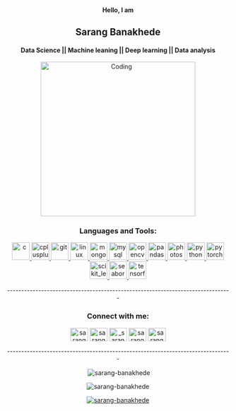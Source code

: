 <!DOCTYPE html>
<html lang="en">
<head>
</head>
<body data-spy="scroll" data-target=".navbar" data-offset="40" id="home" >
    <header class="header" >
        <div class="container"> 
            <div class="header-content" back align="center">
                <h4 class="header-subtitle" >Hello, I am</h4>
                <h2 class="header-subtitle">Sarang Banakhede</h2>
                <h4 class="header-mono" >Data Science || Machine leaning || Deep learning || Data analysis </h4>
            </div>
            <div align="center">
                <img  alt="Coding" width="350" src="https://cdn.dribbble.com/users/1162077/screenshots/3848914/programmer.gif">
                <h3 align="center">Languages and Tools:</h3>
                                 <p align="center"> 
                                 <a href="https://www.cprogramming.com/" target="_blank" rel="noreferrer"> <img src="https://brandeps.com/logo-download/C/C-logo-vector-01.svg" alt="c" width="40" height="40"/> </a> 
                                 <a href="https://www.w3schools.com/cpp/" target="_blank" rel="noreferrer"> <img src="https://brandeps.com/logo-download/C/C++-logo-vector-01.svg" alt="cplusplus" width="40" height="40"/> </a>
                                 <a href="https://git-scm.com/" target="_blank" rel="noreferrer"> <img src="https://www.vectorlogo.zone/logos/git-scm/git-scm-icon.svg" alt="git" width="40" height="40"/> </a> 
                                 <a href="https://www.linux.org/" target="_blank" rel="noreferrer"> <img src="https://brandeps.com/icon-download/L/Linux-icon-vector-02.svg" alt="linux" width="40" height="40"/> </a> 
                                 <a href="https://www.mongodb.com/" target="_blank" rel="noreferrer"> <img src="https://brandeps.com/logo-download/M/MongoDB-logo-vector-01.svg" alt="mongodb" width="40" height="40"/> </a>
                                 <a href="https://www.mysql.com/" target="_blank" rel="noreferrer"> <img src="https://brandeps.com/logo-download/M/MySQL-logo-vector-01.svg" alt="mysql" width="40" height="40"/> </a> 
                                 <a href="https://opencv.org/" target="_blank" rel="noreferrer"> <img src="https://www.vectorlogo.zone/logos/opencv/opencv-icon.svg" alt="opencv" width="40" height="40"/> </a> 
                                 <a href="https://pandas.pydata.org/" target="_blank" rel="noreferrer"> <img src="https://brandeps.com/logo-download/P/Panda-logo-vector-01.svg" alt="pandas" width="40" height="40"/> </a> 
                                 <a href="https://www.photoshop.com/en" target="_blank" rel="noreferrer"> <img src="https://brandeps.com/logo-download/A/Adobe-Photoshop-CC-logo-vector-01.svg" alt="photoshop" width="40" height="40"/> </a> 
                                 <a href="https://www.python.org" target="_blank" rel="noreferrer"> <img src="https://brandeps.com/icon-download/P/Python-icon-vector-04.svg" alt="python" width="40" height="40"/> </a>
                                 <a href="https://pytorch.org/" target="_blank" rel="noreferrer"> <img src="https://www.vectorlogo.zone/logos/pytorch/pytorch-icon.svg" alt="pytorch" width="40" height="40"/> </a> 
                                 <a href="https://scikit-learn.org/" target="_blank" rel="noreferrer"> <img src="https://upload.wikimedia.org/wikipedia/commons/0/05/Scikit_learn_logo_small.svg" alt="scikit_learn" width="40" height="40"/> </a> 
                                 <a href="https://seaborn.pydata.org/" target="_blank" rel="noreferrer"> <img src="https://seaborn.pydata.org/_images/logo-mark-lightbg.svg" alt="seaborn" width="40" height="40"/> </a> 
                                 <a href="https://www.tensorflow.org" target="_blank" rel="noreferrer"> <img src="https://www.vectorlogo.zone/logos/tensorflow/tensorflow-icon.svg" alt="tensorflow" width="40" height="40"/> </a> </p>
                                 <p align="center"> -------------------------------------------------------------------------------</p> 
                <h3 align="center">Connect with me:</h3>
                                 <p align="center">
                                 <a href="https://linkedin.com/in/sarang banakhede" target="blank"><img align="center" src="https://brandeps.com/icon-download/L/Linkedin-icon-vector-13.svg" alt="sarang banakhede" height="30" width="40" /></a>
                                 <a href="https://kaggle.com/sarang banakhede" target="blank"><img align="center" src="https://cdn4.iconfinder.com/data/icons/logos-and-brands/512/189_Kaggle_logo_logos-512.png" alt="sarang banakhede" height="30" width="40" /></a>
                                 <a href="https://instagram.com/_sarang_this_side_" target="blank"><img align="center" src="https://brandeps.com/logo-download/I/Instagram-Icon-logo-vector-01.svg" alt="_sarang_this_side_" height="30" width="40" /></a>
                                 <a href="https://www.codechef.com/users/sarang_2002" target="blank"><img align="center" src="https://cdn.jsdelivr.net/npm/simple-icons@3.1.0/icons/codechef.svg" alt="sarang_2002" height="30" width="40" /></a>
                                 <a href="https://www.hackerrank.com/sarangbanakhede1" target="blank"><img align="center" src="https://upload.wikimedia.org/wikipedia/commons/thumb/4/40/HackerRank_Icon-1000px.png/800px-HackerRank_Icon-1000px.png" alt="sarangbanakhede1" height="30" width="40" /></a>
                                 </p>
                                 <p align="center">-------------------------------------------------------------------------------</p>       
                                 <p>&nbsp;<img align="center" src="https://github-readme-stats.vercel.app/api?username=sarang-banakhede&show_icons=true&locale=en" alt="sarang-banakhede" /></p>
                                 <p><img align="center" src="https://github-readme-streak-stats.herokuapp.com/?user=sarang-banakhede&" alt="sarang-banakhede" /></p>
                                 <p align="center"> <a href="https://github.com/ryo-ma/github-profile-trophy"><img src="https://github-profile-trophy.vercel.app/?username=sarang-banakhede" alt="sarang-banakhede" /></a> </p>                      
                </div>
    </header>
</body>
</html>
